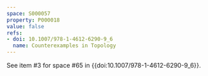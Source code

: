 ```yaml
---
space: S000057
property: P000018
value: false
refs:
- doi: 10.1007/978-1-4612-6290-9_6
  name: Counterexamples in Topology
---
```


See item #3 for space #65 in {{doi:10.1007/978-1-4612-6290-9_6}}.
